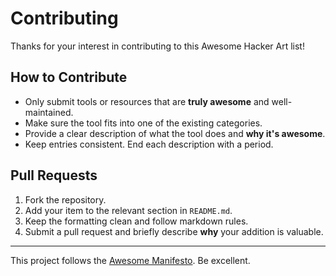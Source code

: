 # Contributing

Thanks for your interest in contributing to this Awesome Hacker Art list!

## How to Contribute

- Only submit tools or resources that are **truly awesome** and well-maintained.
- Make sure the tool fits into one of the existing categories.
- Provide a clear description of what the tool does and **why it's awesome**.
- Keep entries consistent. End each description with a period.

## Pull Requests

1. Fork the repository.
2. Add your item to the relevant section in `README.md`.
3. Keep the formatting clean and follow markdown rules.
4. Submit a pull request and briefly describe **why** your addition is valuable.

---

This project follows the [Awesome Manifesto](https://github.com/sindresorhus/awesome/blob/main/awesome.md). Be excellent.
